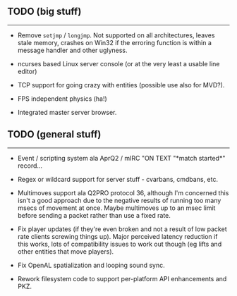 TODO (big stuff)
----------------
---
- Remove `setjmp` / `longjmp`. Not supported on all architectures, leaves stale
  memory, crashes on Win32 if the erroring function is within a message handler
  and other uglyness.

- ncurses based Linux server console (or at the very least a usable line editor)

- TCP support for going crazy with entities (possible use also for MVD?).

- FPS independent physics (ha!)

- Integrated master server browser.

TODO (general stuff)
--------------------
---
- Event / scripting system ala AprQ2 / mIRC "ON TEXT "\*match started\*" record...

- Regex or wildcard support for server stuff - cvarbans, cmdbans, etc.

- Multimoves support ala Q2PRO protocol 36, although I'm concerned this isn't a
  good approach due to the negative results of running too many msecs of movement
  at once. Maybe multimoves up to an msec limit before sending a packet rather
  than use a fixed rate.

- Fix player updates (if they're even broken and not a result of low packet rate
  clients screwing things up). Major perceived latency reduction if this works,
  lots of compatibility issues to work out though (eg lifts and other entities
  that move players).

- Fix OpenAL spatialization and looping sound sync.

- Rework filesystem code to support per-platform API enhancements and PKZ.
